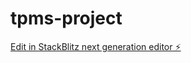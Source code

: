 # tpms-project

[Edit in StackBlitz next generation editor ⚡️](https://stackblitz.com/~/github.com/Nidhi-03/tpms-project)